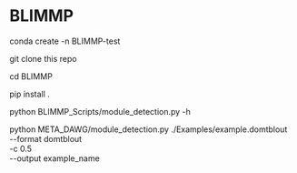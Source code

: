 # BLIMMP

conda create -n BLIMMP-test

git clone this repo

cd BLIMMP

pip install .

python BLIMMP_Scripts/module_detection.py -h

python META_DAWG/module_detection.py ./Examples/example.domtblout \
	--format domtblout \
    -c 0.5 \
    --output example_name
